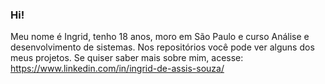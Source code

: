 ### Hi!
Meu nome é Ingrid, tenho 18 anos, moro em São Paulo e curso Análise e desenvolvimento de sistemas. Nos repositórios você pode ver alguns dos meus projetos.
Se quiser saber mais sobre mim, acesse: https://www.linkedin.com/in/ingrid-de-assis-souza/

